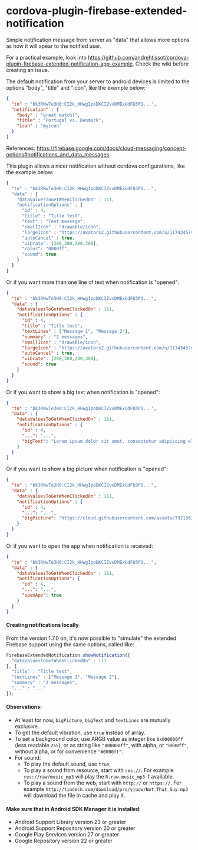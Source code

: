 # cordova-plugin-firebase-extended-notification
Simple notification message from server as "data" that allows more options as how it will apear to the notified user.

For a practical example, look into https://github.com/andrehtissot/cordova-plugin-firebase-extended-notification-app-example.
Check the wiki before creating an issue.

The default notification from your server to android devices is limited to the options "body", "title" and "icon", like the exemple below:

```json
{
  "to" : "bk3RNwTe3H0:CI2k_HHwgIpoDKCIZvvDMExUdFQ3P1...",
  "notification" : {
    "body" : "great match!",
    "title" : "Portugal vs. Denmark",
    "icon" : "myicon"
  }
}
```
References: https://firebase.google.com/docs/cloud-messaging/concept-options#notifications_and_data_messages

This plugin allows a nicer notification without cordova configurations, like the example below:
```javascript
{
  "to" : "bk3RNwTe3H0:CI2k_HHwgIpoDKCIZvvDMExUdFQ3P1...",
  "data" : {
    "dataValuesToGetWhenClickedOn" : 111,
    "notificationOptions" : {
      "id" : 4,
      "title" : "Title test",
      "text" : "Test message",
      "smallIcon" : "drawable/icon",
      "largeIcon" : "https://avatars2.githubusercontent.com/u/1174345?v=3&s=96",
      "autoCancel" : true,
      "vibrate": [200,300,200,300],
      "color": "0000ff",
      "sound": true
    }
  }
}
```

Or if you want more than one line of text when notification is "opened":
```json
{
  "to" : "bk3RNwTe3H0:CI2k_HHwgIpoDKCIZvvDMExUdFQ3P1...",
  "data" : {
    "dataValuesToGetWhenClickedOn" : 111,
    "notificationOptions" : {
      "id" : 4,
      "title" : "Title test",
      "textLines" : ["Message 1", "Message 2"],
      "summary" : "2 messages",
      "smallIcon" : "drawable/icon",
      "largeIcon" : "https://avatars2.githubusercontent.com/u/1174345?v=3&s=96",
      "autoCancel" : true,
      "vibrate": [200,300,200,300],
      "sound": true
    }
  }
}
```

Or if you want to show a big text when notification is "opened":
```json
{
  "to" : "bk3RNwTe3H0:CI2k_HHwgIpoDKCIZvvDMExUdFQ3P1...",
  "data" : {
    "dataValuesToGetWhenClickedOn" : 111,
    "notificationOptions" : {
      "id" : 4,
      "...": "...",
      "bigText": "Lorem ipsum dolor sit amet, consectetur adipiscing elit. Mauris mollis urna sed nisl venenatis, a tincidunt orci iaculis. In hac habitasse platea dictumst. Nulla quis hendrerit risus. Morbi neque lectus, laoreet quis dui quis, luctus blandit mauris. Sed ullamcorper risus et lorem facilisis, sit amet tristique nulla rutrum. Vivamus auctor pulvinar ligula, tempor lacinia arcu commodo in. Ut condimentum dolor ac felis venenatis, sit amet cursus erat accumsan. Aliquam a justo elit. Maecenas dignissim suscipit ipsum, nec laoreet velit."
    }
  }
}
```

Or if you want to show a big picture when notification is "opened":
```json
{
  "to" : "bk3RNwTe3H0:CI2k_HHwgIpoDKCIZvvDMExUdFQ3P1...",
  "data" : {
    "dataValuesToGetWhenClickedOn" : 111,
    "notificationOptions" : {
      "id" : 4,
      "...": "...",
      "bigPicture": "https://cloud.githubusercontent.com/assets/7321362/24875178/1e58d2ec-1ddc-11e7-96ed-ed8bf011146c.png"
    }
  }
}
```

Or if you want to open the app when notification is received:
```json
{
  "to" : "bk3RNwTe3H0:CI2k_HHwgIpoDKCIZvvDMExUdFQ3P1...",
  "data" : {
    "dataValuesToGetWhenClickedOn" : 111,
    "notificationOptions": {
      "id" : 4,
      "...": "...",
      "openApp": true
    }
  }
}
```

#### Creating notifications locally
From the version 1.7.0 on, it's now possible to "simulate" the extended Firebase support using the same options, called like:
```javascript
FirebaseExtendedNotification.showNotification({
  "dataValuesToGetWhenClickedOn" : 111
}, {
  "title" : "Title test",
  "textLines" : ["Message 1", "Message 2"],
  "summary" : "2 messages",
  "..." : "..."
});
```

#### Observations:
* At least for now, `bigPicture`, `bigText` and `textLines` are mutually exclusive.
* To get the default vibration, use `true` instead of array.
* To set a background color, use ARGB value as integer like `0x000000ff` (less readable `255`), or as string like `"000000ff"`, with alpha, or `"0000ff"`, without alpha, or for convenience `"#0000ff"`.
* For sound:
  * To play the default sound, use `true`;
  * To play a sound from resource, start with `res://`. For example `res://raw/music_mp3` will play the `R.raw.music_mp3` if available.
  * To play a sound from the web, start with `http://` or `https://`. For example `http://tindeck.com/download/pro/yjuow/Not_That_Guy.mp3` will download the file in cache and play it.

#### Make sure that in Android SDK Manager it is installed:
* Android Support Library version 23 or greater
* Android Support Repository version 20 or greater
* Google Play Services version 27 or greater
* Google Repository version 22 or greater
